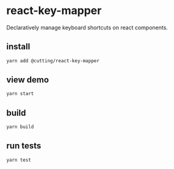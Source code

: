 # react-key-mapper

Declaratively manage keyboard shortcuts on react components.

## install

```sh
yarn add @cutting/react-key-mapper
```

## view demo

```sh
yarn start
```

## build

```sh
yarn build
```

## run tests

```sh
yarn test
```
